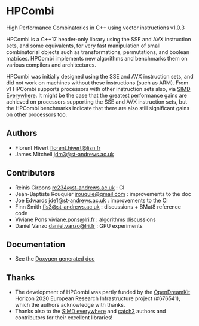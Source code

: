 # HPCombi
High Performance Combinatorics in C++ using vector instructions v1.0.3

HPCombi is a C++17 header-only library using the SSE and AVX instruction sets,
and some equivalents, for very fast manipulation of small combinatorial objects
such as transformations, permutations, and boolean matrices. HPCombi implements
new algorithms and benchmarks them on various compilers and architectures.

HPCombi was initially designed using the SSE and AVX instruction sets, and did
not work on machines without these instructions (such as ARM). From v1
HPCombi supports processors with other instruction sets also, via 
[SIMD Everywhere][]. It might be the case that the greatest performance gains
are achieved on processors supporting the SSE and AVX instruction sets, but the
HPCombi benchmarks indicate that there are also still significant gains on
other processors too.
<!-- TODO add link to HPCombi wiki with benchmark graphs -->

## Authors

- Florent Hivert <florent.hivert@lisn.fr>
- James Mitchell <jdm3@st-andrews.ac.uk>

## Contributors

- Reinis Cirpons <rc234@st-andrews.ac.uk> : CI
- Jean-Baptiste Rouquier <jrouquie@gmail.com> : improvements to the doc
- Joe Edwards <jde1@st-andrews.ac.uk> : improvements to the CI
- Finn Smith <fls3@st-andrews.ac.uk> : discussions + BMat8 reference code
- Viviane Pons <viviane.pons@lri.fr> : algorithms discussions
- Daniel Vanzo <daniel.vanzo@lri.fr> : GPU experiments

## Documentation

- See the [Doxygen generated doc](https://libsemigroups.github.io/HPCombi/)

## Thanks

- The development of HPCombi was partly funded by the [OpenDreamKit][] Horizon
  2020 European Research Infrastructure project (#676541), which the authors
  acknowledge with thanks.
- Thanks also to the [SIMD everywhere][] and [catch2][] authors and
  contributors for their excellent libraries!

[SIMD everywhere]: https://github.com/simd-everywhere/simde
[OpenDreamKit]: https://opendreamkit.org/
[catch2]: https://github.com/catchorg/Catch2
